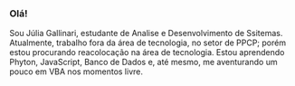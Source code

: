 ### Olá!

<!--
**JuliaGallinari/JuliaGallinari** is a ✨ _special_ ✨ repository because its `README.md` (this file) appears on your GitHub profile.

Here are some ideas to get you started:

- 🔭 I’m currently working on ...
- 🌱 I’m currently learning ...
- 👯 I’m looking to collaborate on ...
- 🤔 I’m looking for help with ...
- 💬 Ask me about ...
- 📫 How to reach me: ...
- 😄 Pronouns: ...
- ⚡ Fun fact: ...
-->
Sou Júlia Gallinari, estudante de Analise e Desenvolvimento de Ssitemas. Atualmente, trabalho fora da área de tecnologia, no setor de PPCP; porém estou procurando reacolocação na área de tecnologia. 
Estou aprendendo Phyton, JavaScript, Banco de Dados e, até mesmo, me aventurando um pouco em VBA nos momentos livre.
